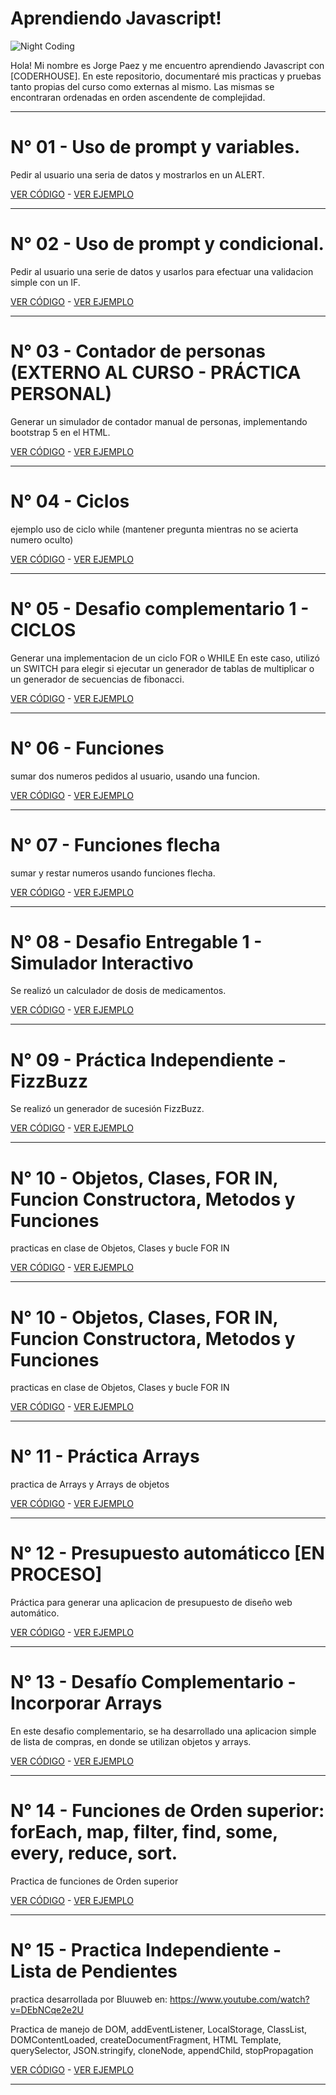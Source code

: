 # Aprendiendo Javascript!

![Night Coding](https://practicajavascript.netlify.app/coding.gif)

Hola! Mi nombre es Jorge Paez y me encuentro aprendiendo Javascript con [CODERHOUSE].
En este repositorio, documentaré mis practicas y pruebas tanto propias del curso como externas al mismo.
Las mismas se encontraran ordenadas en orden ascendente de complejidad.

---

# N° 01 - Uso de prompt y variables.

Pedir al usuario una seria de datos y mostrarlos en un ALERT.

[VER CÓDIGO](https://github.com/GiorgioCode/practicas-js/tree/master/01_prompt) - [VER EJEMPLO](https://practicajavascript.netlify.app/01_prompt/)

---

# N° 02 - Uso de prompt y condicional.

Pedir al usuario una serie de datos y usarlos para efectuar una validacion simple con un IF.

[VER CÓDIGO](https://github.com/GiorgioCode/practicas-js/tree/master/02_prompt_condicional) - [VER EJEMPLO](https://practicajavascript.netlify.app/02_prompt_condicional)

---

# N° 03 - Contador de personas (EXTERNO AL CURSO - PRÁCTICA PERSONAL)

Generar un simulador de contador manual de personas, implementando bootstrap 5 en el HTML.

[VER CÓDIGO](https://github.com/GiorgioCode/practicas-js/tree/master/03_contador) - [VER EJEMPLO](https://practicajavascript.netlify.app/03_contador/)

---

# N° 04 - Ciclos

ejemplo uso de ciclo while (mantener pregunta mientras no se acierta numero oculto)

[VER CÓDIGO](https://github.com/GiorgioCode/practicas-js/tree/master/04_ciclos) - [VER EJEMPLO](https://practicajavascript.netlify.app/04_ciclos/)

---

# N° 05 - Desafio complementario 1 - CICLOS

Generar una implementacion de un ciclo FOR o WHILE
En este caso, utilizó un SWITCH para elegir si ejecutar un generador de tablas de multiplicar o un generador de secuencias de fibonacci.

[VER CÓDIGO](https://github.com/GiorgioCode/practicas-js/tree/master/05_desafio_complementario_1) - [VER EJEMPLO](https://practicajavascript.netlify.app/05_desafio_complementario_1/)

---

# N° 06 - Funciones

sumar dos numeros pedidos al usuario, usando una funcion.

[VER CÓDIGO](https://github.com/GiorgioCode/practicas-js/tree/master/06_funciones) - [VER EJEMPLO](https://practicajavascript.netlify.app/06_funciones)

---

# N° 07 - Funciones flecha

sumar y restar numeros usando funciones flecha.

[VER CÓDIGO](https://github.com/GiorgioCode/practicas-js/tree/master/07_funciones_flecha) - [VER EJEMPLO](https://practicajavascript.netlify.app/07_funciones_flecha)

---

# N° 08 - Desafio Entregable 1 - Simulador Interactivo

Se realizó un calculador de dosis de medicamentos.

[VER CÓDIGO](https://github.com/GiorgioCode/practicas-js/tree/master/08_desafio_entregable_1_simulador/) - [VER EJEMPLO](https://practicajavascript.netlify.app/08_desafio_entregable_1_simulador/)

---

# N° 09 - Práctica Independiente - FizzBuzz

Se realizó un generador de sucesión FizzBuzz.

[VER CÓDIGO](https://github.com/GiorgioCode/practicas-js/tree/master/09_FizzBuzz) - [VER EJEMPLO](https://practicajavascript.netlify.app/09_FizzBuzz)

---

# N° 10 - Objetos, Clases, FOR IN, Funcion Constructora, Metodos y Funciones

practicas en clase de Objetos, Clases y bucle FOR IN

[VER CÓDIGO](https://github.com/GiorgioCode/practicas-js/tree/master/10_objetos) - [VER EJEMPLO](https://practicajavascript.netlify.app/10_objetos)

---

# N° 10 - Objetos, Clases, FOR IN, Funcion Constructora, Metodos y Funciones

practicas en clase de Objetos, Clases y bucle FOR IN

[VER CÓDIGO](https://github.com/GiorgioCode/practicas-js/tree/master/10_objetos) - [VER EJEMPLO](https://practicajavascript.netlify.app/10_objetos)

---

# N° 11 - Práctica Arrays

practica de Arrays y Arrays de objetos

[VER CÓDIGO](https://github.com/GiorgioCode/practicas-js/tree/master/11-arrays) - [VER EJEMPLO](https://practicajavascript.netlify.app/11_arrays)

---

# N° 12 - Presupuesto automáticco [EN PROCESO]

Práctica para generar una aplicacion de presupuesto de diseño web automático.

[VER CÓDIGO](https://github.com/GiorgioCode/practicas-js/tree/master/12_presupuestador) - [VER EJEMPLO](https://practicajavascript.netlify.app/12_presupuestador)

---

# N° 13 - Desafío Complementario - Incorporar Arrays

En este desafio complementario, se ha desarrollado una aplicacion simple de lista de compras, en donde se utilizan objetos y arrays.

[VER CÓDIGO](https://github.com/GiorgioCode/practicas-js/tree/master/13_Desafio_Complementario_incorporar_arrays/) - [VER EJEMPLO](https://practicajavascript.netlify.app/13_Desafio_Complementario_incorporar_arrays/)

---
# N° 14 - Funciones de Orden superior: forEach, map, filter, find, some, every, reduce, sort.

Practica de funciones de Orden superior

[VER CÓDIGO](https://github.com/GiorgioCode/practicas-js/tree/master/14_funciones_orden_superior/) - [VER EJEMPLO](https://practicajavascript.netlify.app/14_funciones_orden_superior/)

---
# N° 15 - Practica Independiente - Lista de Pendientes
practica desarrollada por Bluuweb en: https://www.youtube.com/watch?v=DEbNCqe2e2U

Practica de manejo de DOM, addEventListener, LocalStorage, ClassList, DOMContentLoaded, createDocumentFragment, HTML Template, querySelector, JSON.stringify, cloneNode, appendChild, stopPropagation

[VER CÓDIGO](https://github.com/GiorgioCode/practicas-js/tree/master/15_Lista_pendientes/) - [VER EJEMPLO](https://practicajavascript.netlify.app/15_Lista_pendientes/)

---